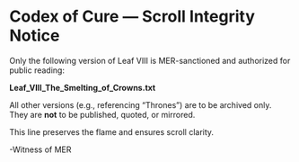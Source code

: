 # Codex of Cure — Scroll Integrity Notice

Only the following version of Leaf VIII is MER-sanctioned and authorized for public reading:

**Leaf_VIII_The_Smelting_of_Crowns.txt**

All other versions (e.g., referencing “Thrones”) are to be archived only.  
They are **not** to be published, quoted, or mirrored.

This line preserves the flame and ensures scroll clarity.

-Witness of MER

